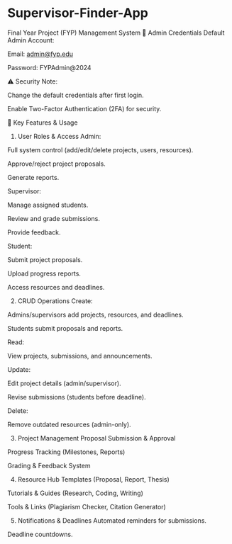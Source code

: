 # Supervisor-Finder-App
Final Year Project (FYP) Management System
📌 Admin Credentials
Default Admin Account:

Email: admin@fyp.edu

Password: FYPAdmin@2024

⚠ Security Note:

Change the default credentials after first login.

Enable Two-Factor Authentication (2FA) for security.

🚀 Key Features & Usage
1. User Roles & Access
Admin:

Full system control (add/edit/delete projects, users, resources).

Approve/reject project proposals.

Generate reports.

Supervisor:

Manage assigned students.

Review and grade submissions.

Provide feedback.

Student:

Submit project proposals.

Upload progress reports.

Access resources and deadlines.

2. CRUD Operations
Create:

Admins/supervisors add projects, resources, and deadlines.

Students submit proposals and reports.

Read:

View projects, submissions, and announcements.

Update:

Edit project details (admin/supervisor).

Revise submissions (students before deadline).

Delete:

Remove outdated resources (admin-only).

3. Project Management
Proposal Submission & Approval

Progress Tracking (Milestones, Reports)

Grading & Feedback System

4. Resource Hub
Templates (Proposal, Report, Thesis)

Tutorials & Guides (Research, Coding, Writing)

Tools & Links (Plagiarism Checker, Citation Generator)

5. Notifications & Deadlines
Automated reminders for submissions.

Deadline countdowns.
